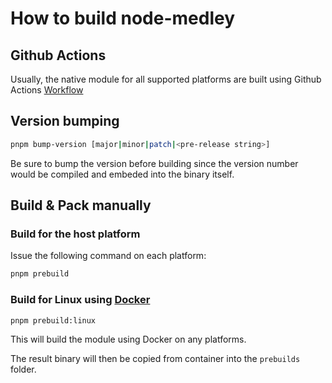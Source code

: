 # How to build node-medley

## Github Actions
Usually, the native module for all supported platforms are built using Github Actions [Workflow](../../.github/workflows/node-medley.yml)

## Version bumping
```sh
pnpm bump-version [major|minor|patch|<pre-release string>]
```

Be sure to bump the version before building since the version number would be compiled and embeded into the binary itself.

## Build & Pack manually

### Build for the host platform
Issue the following command on each platform:
```sh
pnpm prebuild
```

### Build for Linux using [Docker](./builder/linux/Dockerfile)

```sh
pnpm prebuild:linux
```

This will build the module using Docker on any platforms.

The result binary will then be copied from container into the `prebuilds` folder.


